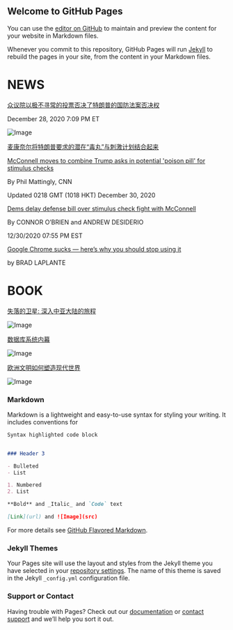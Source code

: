 ## Welcome to GitHub Pages

You can use the [editor on GitHub](https://github.com/jiluhu/jiluhu.github.io/edit/main/README.md) to maintain and preview the content for your website in Markdown files.

Whenever you commit to this repository, GitHub Pages will run [Jekyll](https://jekyllrb.com/) to rebuild the pages in your site, from the content in your Markdown files.

# NEWS

[众议院以极不寻常的投票否决了特朗普的国防法案否决权](https://www.npr.org/2020/12/28/950802271/house-rejects-trumps-defense-bill-veto-in-highly-unusual-vote)

December 28, 2020 7:09 PM ET

![Image](https://media.npr.org/assets/img/2020/12/28/gettyimages-1230050893_wide-9386491c77b4e2bf763fa3f4e47930dc8f6d1a18-s800-c85.jpg)


[麦康奈尔将特朗普要求的潜在“毒丸”与刺激计划结合起来](https://edition.cnn.com/2020/12/29/politics/mcconnell-poison-pill-attached-to-bill/index.html)

[McConnell moves to combine Trump asks in potential 'poison pill' for stimulus checks](https://edition.cnn.com/2020/12/29/politics/mcconnell-poison-pill-attached-to-bill/index.html)

By Phil Mattingly, CNN

Updated 0218 GMT (1018 HKT) December 30, 2020


[Dems delay defense bill over stimulus check fight with McConnell](https://www.politico.com/news/2020/12/30/ndaa-bill-delayed-452809)

By CONNOR O’BRIEN and ANDREW DESIDERIO

12/30/2020 07:55 PM EST


[Google Chrome sucks — here’s why you should stop using it](https://thenextweb.com/syndication/2021/01/02/google-chrome-sucks-heres-why-you-should-stop-using-it/)

by BRAD LAPLANTE


# BOOK

[失落的卫星: 深入中亚大陆的旅程](https://book.douban.com/subject/35025453/)

<img src="https://camo.githubusercontent.com/a6324f22abf4dedb9628c978058c1ba7c270407473b3446b3296892f13ec37d2/68747470733a2f2f696d67392e646f7562616e696f2e636f6d2f766965772f7375626a6563742f6c2f7075626c69632f7333333636303530392e6a7067" alt="Image" data-canonical-src="https://img9.doubanio.com/view/subject/l/public/s33660509.jpg" style="max-width: 135px;max-height: 200px;">


[数据库系统内幕](https://book.douban.com/subject/35078474/)

<img src="https://camo.githubusercontent.com/75960765020922771a84bdf5458ac9adb4780fd8b5af05b56f731493aeffd2ec/68747470733a2f2f696d67392e646f7562616e696f2e636f6d2f766965772f7375626a6563742f6c2f7075626c69632f7333333635313433352e6a7067" alt="Image" data-canonical-src="https://img9.doubanio.com/view/subject/l/public/s33651435.jpg" style="max-width: 135px;max-height: 200px;">


[欧洲文明如何塑造现代世界](https://book.douban.com/subject/35100838/)

![Image](https://img9.doubanio.com/view/subject/l/public/s33701843.jpg)

### Markdown

Markdown is a lightweight and easy-to-use syntax for styling your writing. It includes conventions for

```markdown
Syntax highlighted code block


### Header 3

- Bulleted
- List

1. Numbered
2. List

**Bold** and _Italic_ and `Code` text

[Link](url) and ![Image](src)
```

For more details see [GitHub Flavored Markdown](https://guides.github.com/features/mastering-markdown/).

### Jekyll Themes

Your Pages site will use the layout and styles from the Jekyll theme you have selected in your [repository settings](https://github.com/jiluhu/jiluhu.github.io/settings). The name of this theme is saved in the Jekyll `_config.yml` configuration file.

### Support or Contact

Having trouble with Pages? Check out our [documentation](https://docs.github.com/categories/github-pages-basics/) or [contact support](https://github.com/contact) and we’ll help you sort it out.
